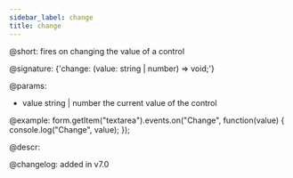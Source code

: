 ```yaml
---
sidebar_label: change
title: change
---          
```


@short: fires on changing the value of a control

@signature: {'change: (value: string | number) => void;'}
 
@params:
- value     string | number     the current value of the control

@example:
form.getItem("textarea").events.on("Change", function(value) {
    console.log("Change", value);
});


@descr:

@changelog: added in v7.0
